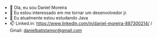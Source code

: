 - 👋 Ola, eu sou Daniel Moreira
- 👀 Eu estou interessado em me tornar um desenvolvedor jr.
- 🌱 Eu atualmente estou estudando Java
- 📫 Linked.in: https://www.linkedin.com/in/daniel-moreira-887300214/ / Gmail: danielbatistamor@gmail.com
